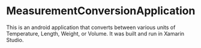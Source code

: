 # MeasurementConversionApplication

This is an android application that converts between various units of Temperature, Length, Weight, or Volume. 
It was built and run in Xamarin Studio. 
